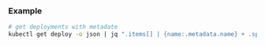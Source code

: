 ### Example

```bash
# get deployments with metadate
kubectl get deploy -o json | jq ".items[] | {name:.metadata.name} + .spec.strategy.rollingUpdate"
```